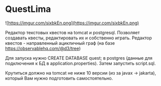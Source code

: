 # QuestLima

![https://imgur.com/sixbkEn.png](https://imgur.com/sixbkEn.png)

Редактор текстовых квестов на tomcat и postgresql.
Позволяет создавать квесты, редактировать их и собственно играть.
Редактор квестов - направленный ацикличный граф (на базе https://observablehq.com/@d3/tree)

Для запуска нужно CREATE DATABASE quest; в postgres (данные для подключения к БД в application.properties).
Затем запустить script.sql.

Крутиться должно на tomcat не ниже 10 версии (из за javax -> jakarta), который Вам нужно подготовить самостоятельно.
